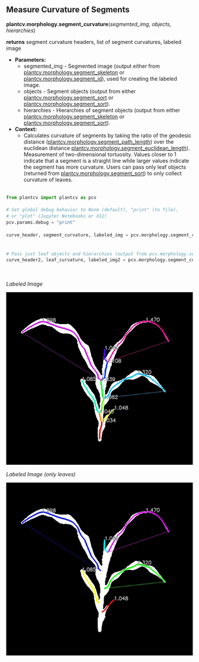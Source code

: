 ## Measure Curvature of Segments  

**plantcv.morphology.segment_curvature**(*segmented_img, objects, hierarchies*)

**returns** segment curvature headers, list of segment curvatures, labeled image 

- **Parameters:**
    - segmented_img - Segmented image (output either from [plantcv.morphology.segment_skeleton](segment_skeleton.md)
    or [plantcv.morphology.segment_id](segment_id.md)), used for creating the labeled image. 
    - objects - Segment objects (output from either [plantcv.morphology.segment_sort](segment_skeleton.md) or
    [plantcv.morphology.segment_sort](segment_sort.md)).
    - hierarchies - Hierarchies of segment objects (output from either [plantcv.morphology.segment_skeleton](segment_skeleton.md) or
    [plantcv.morphology.segment_sort](segment_sort.md)).
- **Context:**
    - Calculates curvature of segments by taking the ratio of the geodesic distance ([plantcv.morphology.segment_path_length](segment_path_length.md))
    over the euclidean distance [plantcv.morphology.segment_euclidean_length](segment_euclidean_length.md)). Measurement of two-dimensional tortuosity.
    Values closer to 1 indicate that a segment is a straight line while larger values indicate the segment has more curvature.
    Users can pass only leaf objects (returned from [plantcv.morphology.segment_sort](segment_sort.md)) to only collect curvature of leaves.

```python

from plantcv import plantcv as pcv

# Set global debug behavior to None (default), "print" (to file), 
# or "plot" (Jupyter Notebooks or X11)
pcv.params.debug = "print"

curve_header, segment_curvature, labeled_img = pcv.morphology.segment_curvature(segmented_img=segmented_img, 
                                                                                objects=obj,
                                                                                hierarchies=hier)
# Pass just leaf objects and hierarchies (output from pcv.morphology.segment_sort) 
curve_header2, leaf_curvature, labeled_img2 = pcv.morphology.segment_curvature(segmented_img=leaf_segmented,
                                                                               objects=leaf_obj,
                                                                               hierarchies=leaf_hier)

```

*Labeled Image*

![Screenshot](img/documentation_images/segment_curvature/labeled_curvature.jpg)

*Labeled Image (only leaves)*

![Screenshot](img/documentation_images/segment_curvature/labeled_leaf_curvature.jpg)
